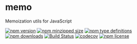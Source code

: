 # memo

Memoization utils for JavaScript

[![npm version](https://img.shields.io/npm/v/create-memo.svg)](https://npmjs.com/create-memo)
[![npm minzipped size](https://img.shields.io/bundlephobia/minzip/create-memo.svg)](https://npmjs.com/create-memo)
[![npm type definitions](https://img.shields.io/npm/types/create-memo.svg)](https://npmjs.com/create-memo)
[![npm downloads](https://img.shields.io/npm/dm/create-memo.svg)](https://npmjs.com/create-memo)
[![Build Status](https://travis-ci.com/umidbekkarimov/memo.svg?branch=master)](https://travis-ci.com/umidbekkarimov/memo)
[![codecov](https://codecov.io/gh/umidbekkarimov/memo/branch/master/graph/badge.svg)](https://codecov.io/gh/umidbekkarimov/memo)
[![npm license](https://img.shields.io/npm/l/create-memo.svg)](https://npmjs.com/create-memo)
